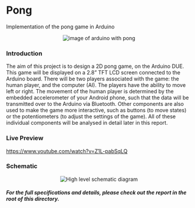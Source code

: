 # Pong
Implementation of the pong game in Arduino

<center><img src="http://i.imgur.com/hy0QUQQ.png" alt="image of arduino with pong" /></center>

<h3>Introduction</h3>
<p>The aim of this project is to design a 2D pong game, on the Arduino DUE. This game will be displayed on a 2.8” TFT LCD screen connected to the Arduino board. There will be two players associated with the game: the human player, and the computer (AI). The players have the ability to move left or right. The movement of the human player is determined by the embedded accelerometer of your Android phone, such that the data will be transmitted over to the Arduino via Bluetooth. Other components are also used to make the game more interactive, such as buttons (to move states) or the potentiometers (to adjust the settings of the game). All of these individual components will be analysed in detail later in this report. </p>

<h3>Live Preview</h3>
<a href="https://www.youtube.com/watch?v=Z1L-pabSqLQ" target="_blank">https://www.youtube.com/watch?v=Z1L-pabSqLQ</a> 

<h3>Schematic</h3>
<center><img src="http://i.imgur.com/dihleEe.png" alt="High level schematic diagram" /></center>

<h5>For the full specifications and details, please check out the report in the root of this directory.</h5>
